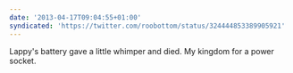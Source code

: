 ```yaml
---
date: '2013-04-17T09:04:55+01:00'
syndicated: 'https://twitter.com/roobottom/status/324444853389905921'
---
```

Lappy's battery gave a little whimper and died. My kingdom for a power socket.
